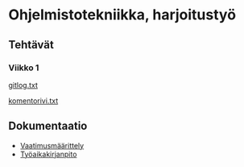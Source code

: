 # Ohjelmistotekniikka, harjoitustyö

## Tehtävät

### Viikko 1
[gitlog.txt](https://github.com/Deepthetics/ot-harjoitustyo/blob/master/laskarit/viikko1/gitlog.txt)

[komentorivi.txt](https://github.com/Deepthetics/ot-harjoitustyo/blob/master/laskarit/viikko1/komentorivi.txt)

## Dokumentaatio
- [Vaatimusmäärittely](https://github.com/Deepthetics/ot-harjoitustyo/blob/master/dokumentaatio/vaatimusmaarittely.md)
- [Työaikakirjanpito](https://github.com/Deepthetics/ot-harjoitustyo/blob/master/dokumentaatio/tyoaikakirjanpito.md)
